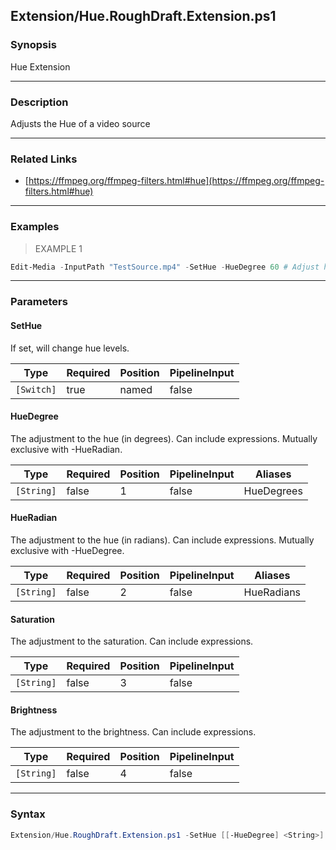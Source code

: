 Extension/Hue.RoughDraft.Extension.ps1
--------------------------------------




### Synopsis
Hue Extension



---


### Description

Adjusts the Hue of a video source



---


### Related Links
* [https://ffmpeg.org/ffmpeg-filters.html#hue](https://ffmpeg.org/ffmpeg-filters.html#hue)





---


### Examples
> EXAMPLE 1

```PowerShell
Edit-Media -InputPath "TestSource.mp4" -SetHue -HueDegree 60 # Adjust hue by 60 degrees
```


---


### Parameters
#### **SetHue**

If set, will change hue levels.






|Type      |Required|Position|PipelineInput|
|----------|--------|--------|-------------|
|`[Switch]`|true    |named   |false        |



#### **HueDegree**

The adjustment to the hue (in degrees).  Can include expressions.  Mutually exclusive with -HueRadian.






|Type      |Required|Position|PipelineInput|Aliases   |
|----------|--------|--------|-------------|----------|
|`[String]`|false   |1       |false        |HueDegrees|



#### **HueRadian**

The adjustment to the hue (in radians).  Can include expressions.  Mutually exclusive with -HueDegree.






|Type      |Required|Position|PipelineInput|Aliases   |
|----------|--------|--------|-------------|----------|
|`[String]`|false   |2       |false        |HueRadians|



#### **Saturation**

The adjustment to the saturation.  Can include expressions.






|Type      |Required|Position|PipelineInput|
|----------|--------|--------|-------------|
|`[String]`|false   |3       |false        |



#### **Brightness**

The adjustment to the brightness.  Can include expressions.






|Type      |Required|Position|PipelineInput|
|----------|--------|--------|-------------|
|`[String]`|false   |4       |false        |





---


### Syntax
```PowerShell
Extension/Hue.RoughDraft.Extension.ps1 -SetHue [[-HueDegree] <String>] [[-HueRadian] <String>] [[-Saturation] <String>] [[-Brightness] <String>] [<CommonParameters>]
```
